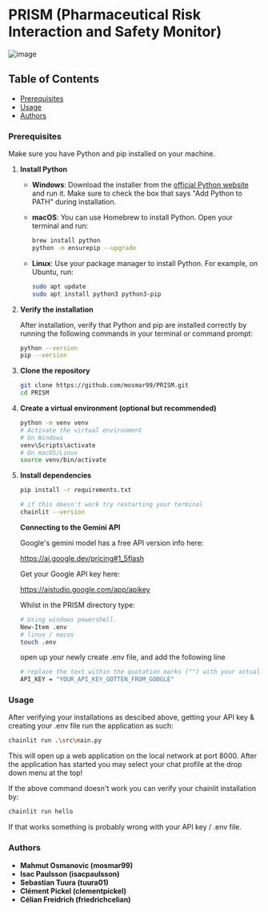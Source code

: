 # PRISM (Pharmaceutical Risk Interaction and Safety Monitor)

![image](https://github.com/user-attachments/assets/2a16d1a7-c339-482b-8334-cb55fef1ab3b)

## Table of Contents

- [Prerequisites](#Prerequisites)
- [Usage](#Usage)
- [Authors](#Authors)



### Prerequisites

Make sure you have Python and pip installed on your machine.

1.  **Install Python**
    
    *   **Windows**: Download the installer from the [official Python website](https://www.python.org/downloads/windows/) and run it. Make sure to check the box that says "Add Python to PATH" during installation.
    *   **macOS**: You can use Homebrew to install Python. Open your terminal and run:
        
        ```bash
        brew install python
        python -m ensurepip --upgrade
        ```
    *   **Linux**: Use your package manager to install Python. For example, on Ubuntu, run:
        
        ```bash
        sudo apt update
        sudo apt install python3 python3-pip
        ```
        
2.  **Verify the installation**
    
    After installation, verify that Python and pip are installed correctly by running the following commands in your terminal or command prompt:
    
    ```bash
    python --version
    pip --version
    ```
    
3.  **Clone the repository**
    
    ```bash
    git clone https://github.com/mosmar99/PRISM.git
    cd PRISM
    ```

4.  **Create a virtual environment (optional but recommended)**
    
    ```bash
    python -m venv venv
    # Activate the virtual environment
    # On Windows
    venv\Scripts\activate
    # On macOS/Linux
    source venv/bin/activate
    ```
    
5.  **Install dependencies**
    
    ```bash
    pip install -r requirements.txt
    ```

    ```bash
    # if this doesn't work try restarting your terminal
    chainlit --version
    ```

    **Connecting to the Gemini API**

    Google's gemini model has a free API version info here:

    https://ai.google.dev/pricing#1_5flash
    
    Get your Google API key here:

    https://aistudio.google.com/app/apikey

    Whilst in the PRISM directory type:
    ```bash
    # Using windows powershell.
    New-Item .env
    # linux / macos
    touch .env
    ```

    open up your newly create .env file, and add the following line
    ```bash
    # replace the text within the quotation marks ("") with your actual API key, make sure you keep the quotation marks
    API_KEY = "YOUR_API_KEY_GOTTEN_FROM_GOOGLE"
    ```


### Usage
After verifying your installations as descibed above, getting your API key & creating your .env file run the application as such:
```bash
chainlit run .\src\main.py
```
This will open up a web application on the local network at port 8000.
After the application has started you may select your chat profile at the drop down menu at the top!

If the above command doesn't work you can verify your chainlit installation by:
```bash
chainlit run hello
```
If that works something is probably wrong with your API key / .env file.

### Authors

- **Mahmut Osmanovic (mosmar99)**
- **Isac Paulsson (isacpaulsson)**
- **Sebastian Tuura (tuura01)**
- **Clément Pickel (clementpickel)**
- **Célian Freidrich (friedrichcelian)**